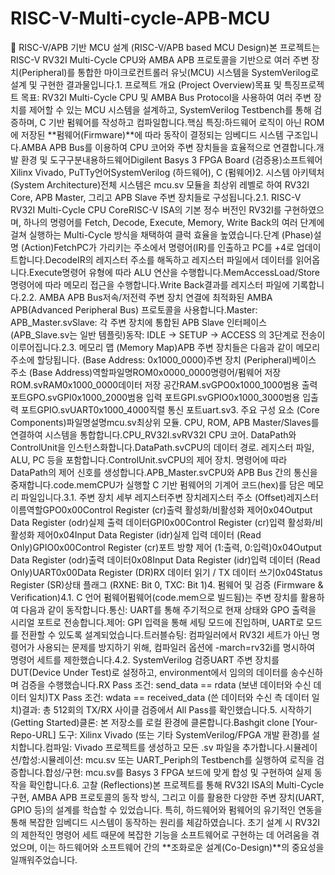 # RISC-V-Multi-cycle-APB-MCU

🚀 RISC-V/APB 기반 MCU 설계 (RISC-V/APB based MCU Design)본 프로젝트는 RISC-V RV32I Multi-Cycle CPU와 AMBA APB 프로토콜을 기반으로 여러 주변 장치(Peripheral)를 통합한 마이크로컨트롤러 유닛(MCU) 시스템을 SystemVerilog로 설계 및 구현한 결과물입니다.1. 프로젝트 개요 (Project Overview)목표 및 특징프로젝트 목표: RV32I Multi-Cycle CPU 및 AMBA Bus Protocol을 사용하여 여러 주변 장치를 제어할 수 있는 MCU 시스템을 설계하고, SystemVerilog Testbench를 통해 검증하며, C 기반 펌웨어를 작성하고 컴파일합니다.핵심 특징:하드웨어 로직이 아닌 ROM에 저장된 **펌웨어(Firmware)**에 따라 동작이 결정되는 임베디드 시스템 구조입니다.AMBA APB Bus를 이용하여 CPU 코어와 주변 장치들을 효율적으로 연결합니다.개발 환경 및 도구구분내용하드웨어Digilent Basys 3 FPGA Board (검증용)소프트웨어Xilinx Vivado, PuTTy언어SystemVerilog (하드웨어), C (펌웨어)2. 시스템 아키텍처 (System Architecture)전체 시스템은 mcu.sv 모듈을 최상위 레벨로 하여 RV32I Core, APB Master, 그리고 APB Slave 주변 장치들로 구성됩니다.2.1. RISC-V RV32I Multi-Cycle CPU CoreRISC-V ISA의 기본 정수 버전인 RV32I를 구현하였으며, 하나의 명령어를 Fetch, Decode, Execute, Memory, Write Back의 여러 단계에 걸쳐 실행하는 Multi-Cycle 방식을 채택하여 클럭 효율을 높였습니다.단계 (Phase)설명 (Action)FetchPC가 가리키는 주소에서 명령어(IR)를 인출하고 PC를 +4로 업데이트합니다.DecodeIR의 레지스터 주소를 해독하고 레지스터 파일에서 데이터를 읽어옵니다.Execute명령어 유형에 따라 ALU 연산을 수행합니다.MemAccessLoad/Store 명령어에 따라 메모리 접근을 수행합니다.Write Back결과를 레지스터 파일에 기록합니다.2.2. AMBA APB Bus저속/저전력 주변 장치 연결에 최적화된 AMBA APB(Advanced Peripheral Bus) 프로토콜을 사용합니다.Master: APB_Master.svSlave: 각 주변 장치에 통합된 APB Slave 인터페이스 (APB_Slave.sv는 일반 템플릿)동작: IDLE $\to$ SETUP $\to$ ACCESS 의 3단계로 전송이 이루어집니다.2.3. 메모리 맵 (Memory Map)APB 주변 장치들은 다음과 같이 메모리 주소에 할당됩니다. (Base Address: 0x1000_0000)주변 장치 (Peripheral)베이스 주소 (Base Address)역할파일명ROM0x0000_0000명령어/펌웨어 저장ROM.svRAM0x1000_0000데이터 저장 공간RAM.svGPO0x1000_1000범용 출력 포트GPO.svGPI0x1000_2000범용 입력 포트GPI.svGPIO0x1000_3000범용 입출력 포트GPIO.svUART0x1000_4000직렬 통신 포트uart.sv3. 주요 구성 요소 (Core Components)파일명설명mcu.sv최상위 모듈. CPU, ROM, APB Master/Slaves를 연결하여 시스템을 통합합니다.CPU_RV32I.svRV32I CPU 코어. DataPath와 ControlUnit을 인스턴스화합니다.DataPath.svCPU의 데이터 경로. 레지스터 파일, ALU, PC 등을 포함합니다.ControlUnit.svCPU의 제어 장치. 명령어에 따라 DataPath의 제어 신호를 생성합니다.APB_Master.svCPU와 APB Bus 간의 통신을 중재합니다.code.memCPU가 실행할 C 기반 펌웨어의 기계어 코드(hex)를 담은 메모리 파일입니다.3.1. 주변 장치 세부 레지스터주변 장치레지스터 주소 (Offset)레지스터 이름역할GPO0x00Control Register (cr)출력 활성화/비활성화 제어0x04Output Data Register (odr)실제 출력 데이터GPI0x00Control Register (cr)입력 활성화/비활성화 제어0x04Input Data Register (idr)실제 입력 데이터 (Read Only)GPIO0x00Control Register (cr)포트 방향 제어 (1:출력, 0:입력)0x04Output Data Register (odr)출력 데이터0x08Input Data Register (idr)입력 데이터 (Read Only)UART0x00Data Register (DR)RX 데이터 읽기 / TX 데이터 쓰기0x04Status Register (SR)상태 플래그 (RXNE: Bit 0, TXC: Bit 1)4. 펌웨어 및 검증 (Firmware & Verification)4.1. C 언어 펌웨어펌웨어(code.mem으로 빌드됨)는 주변 장치를 활용하여 다음과 같이 동작합니다.통신: UART를 통해 주기적으로 현재 상태와 GPO 출력을 시리얼 포트로 전송합니다.제어: GPI 입력을 통해 세팅 모드에 진입하며, UART로 모드를 전환할 수 있도록 설계되었습니다.트러블슈팅: 컴파일러에서 RV32I 세트가 아닌 명령어가 사용되는 문제를 방지하기 위해, 컴파일러 옵션에 -march=rv32i를 명시하여 명령어 세트를 제한했습니다.4.2. SystemVerilog 검증UART 주변 장치를 DUT(Device Under Test)로 설정하고, environment에서 임의의 데이터를 송수신하며 검증을 수행했습니다.RX Pass 조건: send_data == rdata (보낸 데이터와 수신 데이터 일치)TX Pass 조건: wdata == received_data (쓴 데이터와 수신 측 데이터 일치)결과: 총 512회의 TX/RX 사이클 검증에서 All Pass를 확인했습니다.5. 시작하기 (Getting Started)클론: 본 저장소를 로컬 환경에 클론합니다.Bashgit clone [Your-Repo-URL]
도구: Xilinx Vivado (또는 기타 SystemVerilog/FPGA 개발 환경)를 설치합니다.컴파일: Vivado 프로젝트를 생성하고 모든 .sv 파일을 추가합니다.시뮬레이션/합성:시뮬레이션: mcu.sv 또는 UART_Periph의 Testbench를 실행하여 로직을 검증합니다.합성/구현: mcu.sv를 Basys 3 FPGA 보드에 맞게 합성 및 구현하여 실제 동작을 확인합니다.6. 고찰 (Reflections)본 프로젝트를 통해 RV32I ISA의 Multi-Cycle 구현, AMBA APB 프로토콜의 동작 방식, 그리고 이를 활용한 다양한 주변 장치(UART, GPIO 등)의 설계를 학습할 수 있었습니다. 특히, 하드웨어와 펌웨어의 유기적인 연동을 통해 복잡한 임베디드 시스템이 동작하는 원리를 체감하였습니다. 초기 설계 시 RV32I의 제한적인 명령어 세트 때문에 복잡한 기능을 소프트웨어로 구현하는 데 어려움을 겪었으며, 이는 하드웨어와 소프트웨어 간의 **조화로운 설계(Co-Design)**의 중요성을 일깨워주었습니다.
